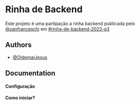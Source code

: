 
# Rinha de Backend

Este projeto é uma partipação a rinha backend publicada pelo [@zanfranceschi](https://www.github.com/zanfranceschi) em [#rinha-de-backend-2023-q3](https://github.com/zanfranceschi/rinha-de-backend-2023-q3)


## Authors

- [@OldemarJesus](https://www.github.com/OldemarJesus)


## Documentation

#### Configuração

#### Como iniciar?

